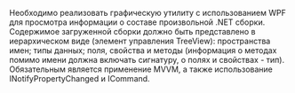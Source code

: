 Необходимо реализовать графическую утилиту с использованием WPF для просмотра информации о составе произвольной .NET сборки. 
Содержимое загруженной сборки должно быть представлено в иерархическом виде (элемент управления TreeView):
пространства имен; 
типы данных; 
поля, свойства и методы (информация о методах помимо имени должна включать сигнатуру, о полях и свойствах - тип).
Обязательным является применение MVVM, а также использование INotifyPropertyChanged и ICommand.
